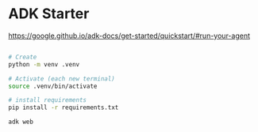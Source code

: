 # ADK Starter

https://google.github.io/adk-docs/get-started/quickstart/#run-your-agent

```bash

# Create
python -m venv .venv

# Activate (each new terminal)
source .venv/bin/activate

# install requirements
pip install -r requirements.txt

adk web
```